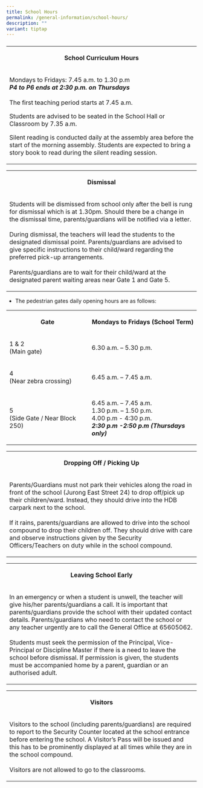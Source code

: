 ```yaml
---
title: School Hours
permalink: /general-information/school-hours/
description: ""
variant: tiptap
---
```

<h3></h3>
<table style="minWidth: 25px">
<colgroup>
<col>
</colgroup>
<tbody>
<tr>
<th rowspan="1" colspan="1">
<p>School Curriculum Hours</p>
</th>
</tr>
<tr>
<td rowspan="1" colspan="1">
<p>Mondays to Fridays: 7.45 a.m. to 1.30 p.m
<br><strong><em>P4 to P6 ends at 2:30 p.m. on Thursdays</em></strong>
<br>
<br>The first teaching period starts at 7.45 a.m.</p>
<p>Students are advised to be seated in the School Hall or Classroom by 7.35
a.m.</p>
<p>Silent reading is conducted daily at the assembly area before the start
of the morning assembly. Students are expected to bring a story book to
read during the silent reading session.</p>
</td>
</tr>
</tbody>
</table>
<table style="minWidth: 25px">
<colgroup>
<col>
</colgroup>
<tbody>
<tr>
<th rowspan="1" colspan="1">
<p>Dismissal</p>
</th>
</tr>
<tr>
<td rowspan="1" colspan="1">
<p>Students will be dismissed from school only after the bell is rung for
dismissal which is at 1.30pm. Should there be a change in the dismissal
time, parents/guardians will be notified via a letter.
<br>
<br>During dismissal, the teachers will lead the students to the designated
dismissal point. Parents/guardians are advised to give specific instructions
to their child/ward regarding the preferred pick-up arrangements.
<br>
<br>Parents/guardians are to wait for their child/ward at the designated parent
waiting areas near Gate 1 and Gate 5.</p>
</td>
</tr>
</tbody>
</table>
<ul data-tight="true" class="tight">
<li>
<p>The pedestrian gates daily opening hours are as follows:</p>
</li>
</ul>
<table style="minWidth: 50px">
<colgroup>
<col>
<col>
</colgroup>
<tbody>
<tr>
<th rowspan="1" colspan="1">
<p>Gate</p>
</th>
<th rowspan="1" colspan="1">
<p>Mondays to Fridays (School Term)</p>
</th>
</tr>
<tr>
<td rowspan="1" colspan="1">
<p>1 &amp; 2
<br>(Main gate)</p>
</td>
<td rowspan="1" colspan="1">
<p>6.30 a.m. – 5.30 p.m.</p>
</td>
</tr>
<tr>
<td rowspan="1" colspan="1">
<p>4
<br>(Near zebra crossing)</p>
</td>
<td rowspan="1" colspan="1">
<p>6.45 a.m. – 7.45 a.m.</p>
</td>
</tr>
<tr>
<td rowspan="1" colspan="1">
<p>5
<br>(Side Gate / Near Block 250)</p>
</td>
<td rowspan="1" colspan="1">
<p>6.45 a.m. – 7.45 a.m.
<br>1.30 p.m. – 1.50 p.m.
<br>4.00 p.m - 4:30 p.m.
<br><strong><em>2:30 p.m -2:50 p.m</em></strong>  <strong><em>(Thursdays only)</em></strong>
</p>
</td>
</tr>
</tbody>
</table>
<table style="minWidth: 25px">
<colgroup>
<col>
</colgroup>
<tbody>
<tr>
<th rowspan="1" colspan="1">
<p>Dropping Off / Picking Up</p>
</th>
</tr>
<tr>
<td rowspan="1" colspan="1">
<p>Parents/Guardians must not park their vehicles along the road in front
of the school (Jurong East Street 24) to drop off/pick up their children/ward.
Instead, they should drive into the HDB carpark next to the school.
<br>
<br>If it rains, parents/guardians are allowed to drive into the school compound
to drop their children off. They should drive with care and observe instructions
given by the Security Officers/Teachers on duty while in the school compound.</p>
</td>
</tr>
</tbody>
</table>
<table style="minWidth: 25px">
<colgroup>
<col>
</colgroup>
<tbody>
<tr>
<th rowspan="1" colspan="1">
<p>Leaving School Early</p>
</th>
</tr>
<tr>
<td rowspan="1" colspan="1">
<p>In an emergency or when a student is unwell, the teacher will give his/her
parents/guardians a call. It is important that parents/guardians provide
the school with their updated contact details. Parents/guardians who need
to contact the school or any teacher urgently are to call the General Office
at 65605062.
<br>
<br>Students must seek the permission of the Principal, Vice-Principal or
Discipline Master if there is a need to leave the school before dismissal.
If permission is given, the students must be accompanied home by a parent,
guardian or an authorised adult.</p>
</td>
</tr>
</tbody>
</table>
<table style="minWidth: 25px">
<colgroup>
<col>
</colgroup>
<tbody>
<tr>
<th rowspan="1" colspan="1">
<p>Visitors</p>
</th>
</tr>
<tr>
<td rowspan="1" colspan="1">
<p>Visitors to the school (including parents/guardians) are required to report
to the Security Counter located at the school entrance before entering
the school. A Visitor’s Pass will be issued and this has to be prominently
displayed at all times while they are in the school compound.
<br>
<br>Visitors are not allowed to go to the classrooms.</p>
</td>
</tr>
</tbody>
</table>
<p></p>